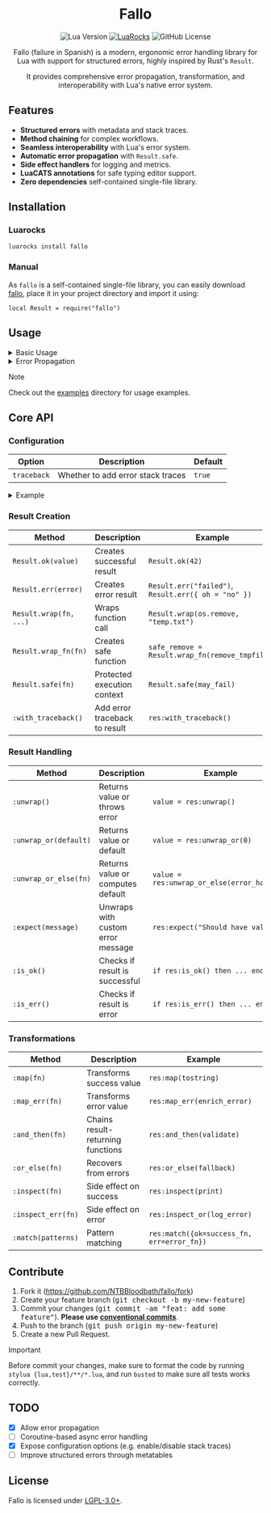 <div align="center">

# Fallo

![Lua Version](https://img.shields.io/badge/Lua-5.1+-blue?style=for-the-badge&logo=lua)
[![LuaRocks](https://img.shields.io/luarocks/v/NTBBloodbath/fallo?style=for-the-badge&logo=lua)](https://luarocks.org/modules/ntbbloodbath/fallo)
![GitHub License](https://img.shields.io/github/license/NTBBloodbath/fallo?style=for-the-badge&logo=gitbook)

Fallo (failure in Spanish) is a modern, ergonomic error handling library for Lua with support for structured errors, highly inspired by Rust's `Result`.

It provides comprehensive error propagation, transformation, and interoperability with Lua's native
error system.

</div>

## Features
- **Structured errors** with metadata and stack traces.
- **Method chaining** for complex workflows.
- **Seamless interoperability** with Lua's error system.
- **Automatic error propagation** with `Result.safe`.
- **Side effect handlers** for logging and metrics.
- **LuaCATS annotations** for safe typing editor support.
- **Zero dependencies** self-contained single-file library.

## Installation
### Luarocks
```
luarocks install fallo
```

### Manual
As `fallo` is a self-contained single-file library, you can easily download [fallo](./lua/fallo/init.lua), place it in your project directory and import it using:
```
local Result = require("fallo")
```

## Usage

<details>
  <summary>Basic Usage</summary>

### Creating Results
```lua
local Result = require("fallo")

-- Successful result
local success = Result.ok(42)

-- Error result
local failure = Result.err("File not found")

-- Structured error
local structured = Result.err({
  code = 404,
  message = "User not found",
  context = {user_id = "abc123"}
})
```

### Handling Results
```lua
-- Basic inspection
if success:is_ok() then
  print("Value:", success:unwrap())
end

if failure:is_err() then
  print("Error:", failure.error)
end

-- Safe unwrapping
local value = success:unwrap_or(100)
local computed = failure:unwrap_or_else(function(err)
  return "Default: " .. err
end)

-- Chained operations
Result.ok(5)
  :map(function(x) return x * 2 end) -- 10
  :and_then(function(x) return Result.ok(x + 1) end) -- 11
  :inspect(print) -- Prints 11
```

</details>

<details>
  <summary>Error Propagation</summary>

### Automatic Propagation
```lua
local config = Result.safe(function()
  local raw = read_file("config.json"):unwrap()
  return parse_json(raw):unwrap()
end)

config:inspect_err(function(e)
  print("Failed to load config:", e.message)
end)
```

### Traditional Lua Integration
```lua
-- Convert to Lua's error system
local function legacy_api()
  return Result.ok(42):to_lua_error()
end

-- Convert from Lua's assert pattern
local function modern_wrapper()
  local success, data = legacy_api()
  return Result.from_assert(success, data)
end
```

</details>

> [!NOTE]
>
> Check out the [examples](./examples) directory for usage examples.

## Core API
### Configuration
| Option                 | Description                        | Default |
| ---------------------- | ---------------------------------- | ------- |
| `traceback`            | Whether to add error stack traces  | `true`  |

<details>
  <summary>Example</summary>

```lua
local Result = require("fallo")

Result.config = {
  traceback = true,
}
```

</details>

### Result Creation

| Method                 | Description                   | Example                                         |
| ---------------------- | ----------------------------- | ----------------------------------------------- |
| `Result.ok(value)`     | Creates successful result     | `Result.ok(42)`                                 |
| `Result.err(error)`    | Creates error result          | `Result.err("failed")`, `Result.err({ oh = "no" })` |
| `Result.wrap(fn, ...)` | Wraps function call           | `Result.wrap(os.remove, "temp.txt")`            |
| `Result.wrap_fn(fn)`   | Creates safe function         | `safe_remove = Result.wrap_fn(remove_tmpfiles)` |
| `Result.safe(fn)`      | Protected execution context   | `Result.safe(may_fail)`                         |
| `:with_traceback()`    | Add error traceback to result | `res:with_traceback()`                          |

### Result Handling
| Method                 | Description                       | Example                                     |
| ---------------------- | --------------------------------- | ------------------------------------------- |
| `:unwrap()`            | Returns value or throws error     | `value = res:unwrap()`                      |
| `:unwrap_or(default)`  | Returns value or default          | `value = res:unwrap_or(0)`                  |
| `:unwrap_or_else(fn)`  | Returns value or computes default | `value = res:unwrap_or_else(error_handler)` |
| `:expect(message)`     | Unwraps with custom error message | `res:expect("Should have value")`           |
| `:is_ok()`             | Checks if result is successful    | `if res:is_ok() then ... end`               |
| `:is_err()`            | Checks if result is error         | `if res:is_err() then ... end`              |

### Transformations
| Method                 | Description                       | Example                                    |
| ---------------------- | --------------------------------- | ------------------------------------------ |
| `:map(fn)`             | Transforms success value          | `res:map(tostring)`                        |
| `:map_err(fn)`         | Transforms error value            | `res:map_err(enrich_error)`                |
| `:and_then(fn)`        | Chains result-returning functions | `res:and_then(validate)`                   |
| `:or_else(fn)`         | Recovers from errors              | `res:or_else(fallback)`                    |
| `:inspect(fn)`         | Side effect on success            | `res:inspect(print)`                       |
| `:inspect_err(fn)`     | Side effect on error              | `res:inspect_or(log_error)`                |
| `:match(patterns)`     | Pattern matching                  | `res:match({ok=success_fn, err=error_fn})` |

## Contribute
1. Fork it (https://github.com/NTBBloodbath/fallo/fork)
2. Create your feature branch (<kbd>git checkout -b my-new-feature</kbd>)
3. Commit your changes (<kbd>git commit -am "feat: add some feature"</kbd>). **Please use [conventional commits](https://www.conventionalcommits.org/en/v1.0.0/)**.
4. Push to the branch (<kbd>git push origin my-new-feature</kbd>)
5. Create a new Pull Request.

> [!IMPORTANT]
>
> Before commit your changes, make sure to format the code by running `stylua {lua,test}/**/*.lua`, and run `busted` to make sure all tests works correctly.

## TODO
- [x] Allow error propagation
- [ ] Coroutine-based async error handling
- [x] Expose configuration options (e.g. enable/disable stack traces)
- [ ] Improve structured errors through metatables

## License
Fallo is licensed under [LGPL-3.0+](./LICENSE).
